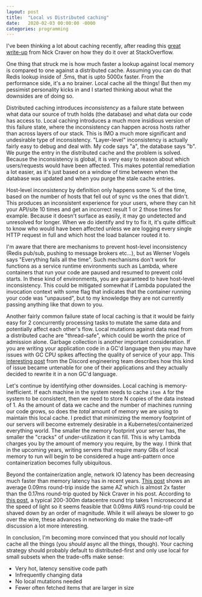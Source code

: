 ```yaml
---
layout: post
title:  "Local vs Distributed caching"
date:   2020-02-03 00:00:00 -0000
categories: programming
---
```


I've been thinking a lot about caching recently, after reading this [great write-up](https://nickcraver.com/blog/2019/08/06/stack-overflow-how-we-do-app-caching/) from Nick Craver on how they do it over at StackOverflow.

One thing that struck me is how much faster a lookup against local memory is compared to one against a distributed cache. Assuming you can do that Redis lookup inside of .5ms, that is upto 5000x faster. From the performance side, it's a no brainer. Local cache all the things! But then my pessimist personality kicks in and I started thinking about what the downsides are of doing so.

Distributed caching introduces *inconsistency* as a failure state between what data our source of truth holds (the database) and what data our code has access to. Local caching introduces a much more insidious version of this failure state, where the inconsistency can happen across hosts rather than across layers of our stack. This is IMO a much more significant and undesirable type of inconsistency. "Layer-level" inconsistency is actually fairly easy to debug and deal with. My code says "a", the database says "b". We purge the entry in the distributed cache and the problem is solved. Because the inconsistency is global, it is very easy to reason about which users/requests would have been affected. This makes potential remediation a lot easier, as it's just based on a window of time between when the database was updated and when you purge the stale cache entries.

Host-level inconsistency by definition only happens some % of the time, based on the number of hosts that fell out of sync vs the ones that didn't. This produces an inconsistent experience for your users, where they can hit your API/site 10 times and get an incorrect result 1 or 2 those times for example. Because it doesn't surface as easily, it may go undetected and unresolved for longer. When we do identify and try to fix it, it's quite difficult to know who would have been affected unless we are logging every single HTTP request in full and which host the load balancer routed it to.

I'm aware that there are mechanisms to prevent host-level inconsistency (Redis pub/sub, pushing to message brokers etc...), but as Werner Vogels says "Everything fails all the time". Such mechanisms don't work for functions as a service runtime environments such as Lambda, where containers that run your code are paused and resumed to prevent cold starts. In these kind of environments, you are guaranteed to have host-level inconsistency. This could be mitigated somewhat if Lambda populated the invocation context with some flag that indicates that the container running your code was "unpaused", but to my knowledge they are not currently passing anything like that down to you.

Another fairly common failure state of local caching is that it would be fairly easy for 2 concurrently processing tasks to mutate the same data and potentially affect each other's flow. Local mutations against data read from a distributed cache are "thread-safe", which could be worth the price of admission alone. Garbage collection is another important consideration. If you are writing your application code in a GC'd language then you may have issues with GC CPU spikes affecting the quality of service of your app. This [interesting post](https://blog.discordapp.com/why-discord-is-switching-from-go-to-rust-a190bbca2b1f) from the Discord engineering team describes how this kind of issue became untenable for one of their applications and they actually decided to rewrite it in a non GC'd language.

Let's continue by identifying other downsides. Local caching is memory-inefficient. If each machine in the system needs to cache `item A` for the system to be consistent, then we need to store N copies of the data instead of 1. As the amount of data we cache and the number of machines running our code grows, so does the *total* amount of memory we are using to maintain this local cache. I predict that minimizing the memory footprint of our servers will become extremely desirable in a Kubernetes/containerized everything world. The smaller the memory footprint your server has, the smaller the "cracks" of under-utilization it can fill. This is why Lambda charges you by the amount of memory you require, by the way. I think that in the upcoming years, writing servers that require many GBs of local memory to run will begin to be considered a huge anti-pattern once containerization becomes fully ubiquitous.

Beyond the containerization angle, network IO latency has been decreasing much faster than memory latency has in recent years. [This post](https://richardimaoka.github.io/blog/network-latency-analysis-with-ping-aws/) shows an average 0.09ms round-trip inside the same AZ which is almost 2x faster than the 0.17ms round-trip quoted by Nick Craver in his post. According to [this post](https://cacm.acm.org/magazines/2017/4/215032-attack-of-the-killer-microseconds/fulltext), a typical 200-300m datacentre round trip takes 1 microsecond at the speed of light so it seems feasible that 0.09ms AWS round-trip could be shaved down by an order of magnitude. While it will always be slower to go over the wire, these advances in networking do make the trade-off discussion a lot more interesting.

In conclusion, I'm becoming more convinced that you should *not* locally cache all the things (you *should* async all the things, though). Your caching strategy should probably default to distributed-first and only use local for small subsets when the trade-offs make sense:

- Very hot, latency sensitive code path
- Infrequently changing data
- No local mutations needed
- Fewer often fetched items that are larger in size
